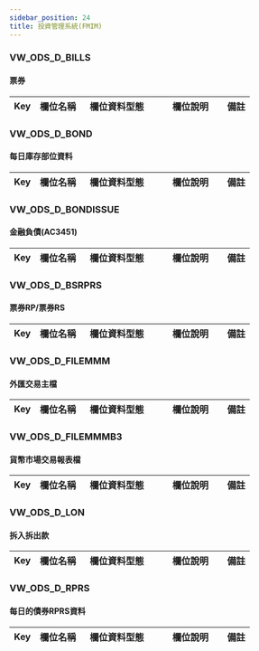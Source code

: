 ```yaml
---
sidebar_position: 24
title: 投資管理系統(FMIM)
---
```


### VW_ODS_D_BILLS
#### 票券
| Key | 欄位名稱  | 欄位資料型態        | 欄位說明     | 備註 |
| --- | --------- | ------------------- | ------------ | ---- |
### VW_ODS_D_BOND
#### 每日庫存部位資料
| Key | 欄位名稱  | 欄位資料型態        | 欄位說明     | 備註 |
| --- | --------- | ------------------- | ------------ | ---- |
### VW_ODS_D_BONDISSUE
#### 金融負債(AC3451)
| Key | 欄位名稱  | 欄位資料型態        | 欄位說明     | 備註 |
| --- | --------- | ------------------- | ------------ | ---- |
### VW_ODS_D_BSRPRS
#### 票券RP/票券RS
| Key | 欄位名稱  | 欄位資料型態        | 欄位說明     | 備註 |
| --- | --------- | ------------------- | ------------ | ---- |
### VW_ODS_D_FILEMMM
#### 外匯交易主檔
| Key | 欄位名稱  | 欄位資料型態        | 欄位說明     | 備註 |
| --- | --------- | ------------------- | ------------ | ---- |
### VW_ODS_D_FILEMMMB3
#### 貨幣市場交易報表檔
| Key | 欄位名稱  | 欄位資料型態        | 欄位說明     | 備註 |
| --- | --------- | ------------------- | ------------ | ---- |
### VW_ODS_D_LON
#### 拆入拆出款
| Key | 欄位名稱  | 欄位資料型態        | 欄位說明     | 備註 |
| --- | --------- | ------------------- | ------------ | ---- |
### VW_ODS_D_RPRS
#### 每日的債券RPRS資料
| Key | 欄位名稱  | 欄位資料型態        | 欄位說明     | 備註 |
| --- | --------- | ------------------- | ------------ | ---- |